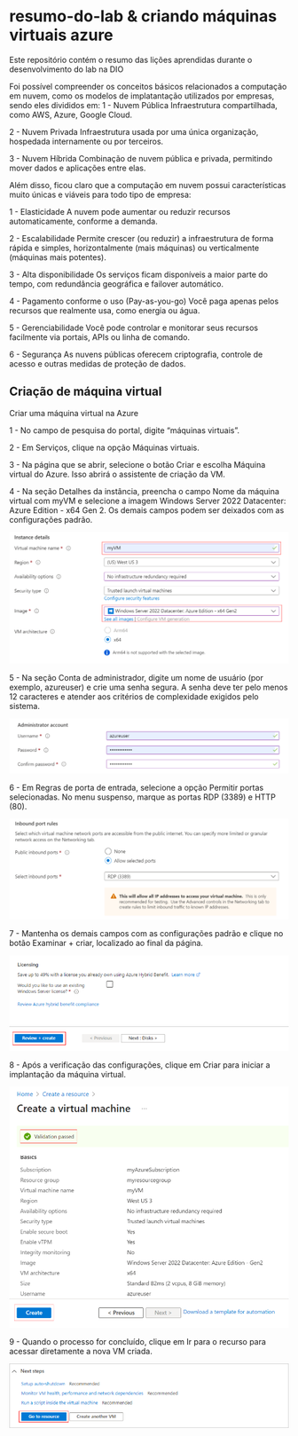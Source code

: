 # resumo-do-lab & criando máquinas virtuais azure
Este repositório contém o resumo das lições aprendidas durante o desenvolvimento do lab na DIO

Foi possível compreender os conceitos básicos relacionados a computação em nuvem, como os modelos de implatantação utilizados por empresas, sendo eles divididos em:
1 - Nuvem Pública
Infraestrutura compartilhada, como AWS, Azure, Google Cloud.

2 - Nuvem Privada
Infraestrutura usada por uma única organização, hospedada internamente ou por terceiros.

3 - Nuvem Híbrida
Combinação de nuvem pública e privada, permitindo mover dados e aplicações entre elas.

Além disso, ficou claro que a computação em nuvem possui características muito únicas e viáveis para todo tipo de empresa:

1 - Elasticidade
A nuvem pode aumentar ou reduzir recursos automaticamente, conforme a demanda.

2 - Escalabilidade
Permite crescer (ou reduzir) a infraestrutura de forma rápida e simples, horizontalmente (mais máquinas) ou verticalmente (máquinas mais potentes).

3 - Alta disponibilidade
Os serviços ficam disponíveis a maior parte do tempo, com redundância geográfica e failover automático.

4 - Pagamento conforme o uso (Pay-as-you-go)
Você paga apenas pelos recursos que realmente usa, como energia ou água.

5 - Gerenciabilidade
Você pode controlar e monitorar seus recursos facilmente via portais, APIs ou linha de comando.

6 - Segurança
As nuvens públicas oferecem criptografia, controle de acesso e outras medidas de proteção de dados.

## Criação de máquina virtual

Criar uma máquina virtual na Azure

1 - No campo de pesquisa do portal, digite “máquinas virtuais”.

2 - Em Serviços, clique na opção Máquinas virtuais.

3 - Na página que se abrir, selecione o botão Criar e escolha Máquina virtual do Azure. Isso abrirá o assistente de criação da VM.

4 - Na seção Detalhes da instância, preencha o campo Nome da máquina virtual com myVM e selecione a imagem Windows Server 2022 Datacenter: Azure Edition - x64 Gen 2. Os demais campos podem ser deixados com as configurações padrão.

![Captura de tela](images/instance-details.png)

5 - Na seção Conta de administrador, digite um nome de usuário (por exemplo, azureuser) e crie uma senha segura. A senha deve ter pelo menos 12 caracteres e atender aos critérios de complexidade exigidos pelo sistema.

![Captura de tela](images/administrator-account.png)

6 - Em Regras de porta de entrada, selecione a opção Permitir portas selecionadas. No menu suspenso, marque as portas RDP (3389) e HTTP (80).

![Captura de tela](images/inbound-port-rules.png)

7 - Mantenha os demais campos com as configurações padrão e clique no botão Examinar + criar, localizado ao final da página.

![Captura de tela](images/review-create.png)

8 - Após a verificação das configurações, clique em Criar para iniciar a implantação da máquina virtual.

![Captura de tela](images/validation.png)

9 - Quando o processo for concluído, clique em Ir para o recurso para acessar diretamente a nova VM criada.

![Captura de tela](images/next-steps.png)
